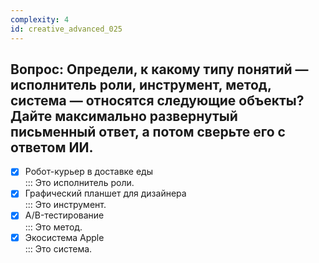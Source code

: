 ```yaml
---
complexity: 4
id: creative_advanced_025
---
```

## Вопрос: Определи, к какому типу понятий — исполнитель роли, инструмент, метод, система — относятся следующие объекты? Дайте максимально развернутый письменный ответ, а потом сверьте его с ответом ИИ.

- [x] Робот-курьер в доставке еды  
  ::: Это исполнитель роли.  
- [x] Графический планшет для дизайнера  
  ::: Это инструмент.  
- [x] A/B-тестирование  
  ::: Это метод.  
- [x] Экосистема Apple  
  ::: Это система. 
